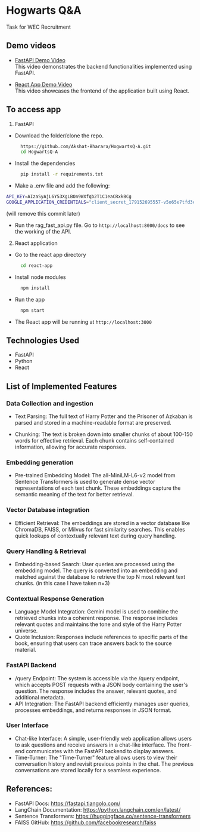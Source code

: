 # Hogwarts Q&A

Task for WEC Recruitment

## Demo videos
- [FastAPI Demo Video](https://www.loom.com/share/e265a9ad0c7c48e5ba848b016e5f00ec?sid=915fb459-6c7a-4c54-9883-2d1e3bd63f8d)  
  This video demonstrates the backend functionalities implemented using FastAPI.

- [React App Demo Video](https://www.loom.com/share/5c85d7fa9e874a4e8be1094b1ad7d928?sid=31b38af2-8455-4531-a077-234212a9ea6f)  
  This video showcases the frontend of the application built using React.

## To access app 
1. FastAPI
- Download the folder/clone the repo.
  ```bash
    https://github.com/Akshat-Bharara/HogwartsQ-A.git
    cd HogwartsQ-A
    ```
- Install the dependencies
  ```bash
    pip install -r requirements.txt
    ```
- Make a .env file and add the following:
```bash
API_KEY=AIzaSyAjL6Y53XgLBOn9WXfqb2T1C1eaCRxkBCg
GOOGLE_APPLICATION_CREDENTIALS="client_secret_179152695557-v5o65e7tfd3e3mt4ucof3f9g3c7qmtot.apps.googleusercontent.com.json"
```
(will remove this commit later)

- Run the rag_fast_api.py file. Go to `http://localhost:8000/docs` to see the working of the API.

2. React application
- Go to the react app directory
  ```bash
    cd react-app
    ```
- Install node modules
  ```bash
    npm install
    ```
- Run the app
  ```bash
    npm start
    ```
- The React app will be running at `http://localhost:3000`
  
## Technologies Used
- FastAPI
- Python
- React

## List of Implemented Features

### Data Collection and ingestion
- Text Parsing: The full text of Harry Potter and the Prisoner of Azkaban is parsed and stored in a machine-readable format are preserved.

- Chunking: The text is broken down into smaller chunks of about 100-150 words for effective retrieval. Each chunk contains self-contained information, allowing for accurate responses.

### Embedding generation
- Pre-trained Embedding Model: The all-MiniLM-L6-v2 model from Sentence Transformers is used to generate dense vector representations of each text chunk. These embeddings capture the semantic meaning of the text for better retrieval.

### Vector Database integration
- Efficient Retrieval: The embeddings are stored in a vector database like ChromaDB, FAISS, or Milvus for fast similarity searches. This enables quick lookups of contextually relevant text during query handling.

### Query Handling & Retrieval
- Embedding-based Search: User queries are processed using the embedding model. The query is converted into an embedding and matched against the database to retrieve the top N most relevant text chunks.
(in this case I have taken n=3)

### Contextual Response Generation
- Language Model Integration: Gemini model is used to combine the retrieved chunks into a coherent response. The response includes relevant quotes and maintains the tone and style of the Harry Potter universe.
- Quote Inclusion: Responses include references to specific parts of the book, ensuring that users can trace answers back to the source material.

### FastAPI Backend
- /query Endpoint: The system is accessible via the /query endpoint, which accepts POST requests with a JSON body containing the user's question. The response includes the answer, relevant quotes, and additional metadata.
- API Integration: The FastAPI backend efficiently manages user queries, processes embeddings, and returns responses in JSON format.

### User Interface
- Chat-like Interface: A simple, user-friendly web application allows users to ask questions and receive answers in a chat-like interface. The front-end communicates with the FastAPI backend to display answers.
- Time-Turner: The "Time-Turner" feature allows users to view their conversation history and revisit previous points in the chat. The previous conversations are stored locally for a seamless experience.

## References:
- FastAPI Docs: https://fastapi.tiangolo.com/
- LangChain Documentation: https://python.langchain.com/en/latest/
- Sentence Transformers: https://huggingface.co/sentence-transformers
- FAISS GitHub: https://github.com/facebookresearch/faiss
